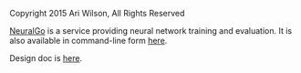 Copyright 2015 Ari Wilson, All Rights Reserved

[NeuralGo](http://neuralgo.appspot.com/) is a service providing neural network training and evaluation. It is also available in command-line form [here](https://github.com/evilrobot69/NeuralGo/blob/master/cmdline.go).

Design doc is [here](https://docs.google.com/document/d/1j1_J2Refh03HKndkWm1ubSQ9Jw0qT1xvaA2tOYqk4L0/edit?usp=sharing).
